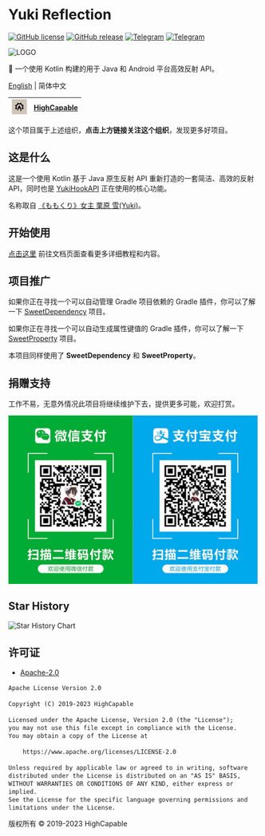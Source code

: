 # Yuki Reflection

[![GitHub license](https://img.shields.io/github/license/HighCapable/YukiReflection?color=blue)](https://github.com/HighCapable/YukiReflection/blob/master/LICENSE)
[![GitHub release](https://img.shields.io/github/v/release/HighCapable/YukiReflection?display_name=release&logo=github&color=green)](https://github.com/HighCapable/YukiReflection/releases)
[![Telegram](https://img.shields.io/badge/discussion-Telegram-blue.svg?logo=telegram)](https://t.me/YukiReflection)
[![Telegram](https://img.shields.io/badge/discussion%20dev-Telegram-blue.svg?logo=telegram)](https://t.me/HighCapable_Dev)

<img src="https://github.com/HighCapable/YukiReflection/blob/master/img-src/icon.png?raw=true" width = "100" height = "100" alt="LOGO"/>

🌴️ 一个使用 Kotlin 构建的用于 Java 和 Android 平台高效反射 API。

[English](https://github.com/HighCapable/YukiReflection/blob/master/README.md) | 简体中文

| <img src="https://github.com/HighCapable/.github/blob/main/img-src/logo.jpg?raw=true" width = "30" height = "30" alt="LOGO"/> | [HighCapable](https://github.com/HighCapable) |
|-------------------------------------------------------------------------------------------------------------------------------|-----------------------------------------------|

这个项目属于上述组织，**点击上方链接关注这个组织**，发现更多好项目。

## 这是什么

这是一个使用 Kotlin 基于 Java 原生反射 API 重新打造的一套简洁、高效的反射 API，同时也是 [YukiHookAPI](https://github.com/HighCapable/YukiHookAPI)
正在使用的核心功能。

名称取自 [《ももくり》女主 栗原 雪(Yuki)](https://www.bilibili.com/bangumi/play/ss5016)。

## 开始使用

[点击这里](https://highcapable.github.io/YukiReflection/zh-cn/) 前往文档页面查看更多详细教程和内容。

## 项目推广

如果你正在寻找一个可以自动管理 Gradle 项目依赖的 Gradle 插件，你可以了解一下 [SweetDependency](https://github.com/HighCapable/SweetDependency) 项目。

如果你正在寻找一个可以自动生成属性键值的 Gradle 插件，你可以了解一下 [SweetProperty](https://github.com/HighCapable/SweetProperty) 项目。

本项目同样使用了 **SweetDependency** 和 **SweetProperty**。

## 捐赠支持

工作不易，无意外情况此项目将继续维护下去，提供更多可能，欢迎打赏。

<img src="https://github.com/fankes/fankes/blob/main/img-src/payment_code.jpg?raw=true" width = "500" alt="Payment Code"/>

## Star History

![Star History Chart](https://api.star-history.com/svg?repos=HighCapable/YukiReflection&type=Date)

## 许可证

- [Apache-2.0](https://www.apache.org/licenses/LICENSE-2.0)

```
Apache License Version 2.0

Copyright (C) 2019-2023 HighCapable

Licensed under the Apache License, Version 2.0 (the "License");
you may not use this file except in compliance with the License.
You may obtain a copy of the License at

    https://www.apache.org/licenses/LICENSE-2.0

Unless required by applicable law or agreed to in writing, software
distributed under the License is distributed on an "AS IS" BASIS,
WITHOUT WARRANTIES OR CONDITIONS OF ANY KIND, either express or implied.
See the License for the specific language governing permissions and
limitations under the License.
```

版权所有 © 2019-2023 HighCapable